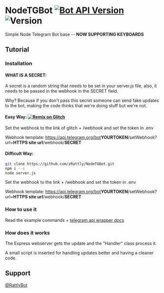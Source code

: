 # NodeTGBot [![Bot API Version](https://img.shields.io/badge/Bot%20API-v4.3-f36caf.svg?style=flat-square)](https://core.telegram.org/bots/api) ![Version](https://img.shields.io/badge/version-v1.0.0-orange.svg)

Simple Node Telegram Bot base -- <b>NOW SUPPORTING KEYBOARDS</b>

## Tutorial
 
### Installation

#### WHAT IS A SECRET:

A secret is a random string that needs to be set in your server.js file, also, it needs to be passed in the webhook in the SECRET field.

Why? Because if you don't pass this secret someone can send fake updates to the bot, making the code thinks that we're doing stuff but we're not.

#### Easy Way: [![Remix on Glitch](https://cdn.glitch.com/2703baf2-b643-4da7-ab91-7ee2a2d00b5b%2Fremix-button.svg)](https://glitch.com/edit/#!/remix/https://glitch.com/edit/#!/remix/nodetgbot) 

Set the webhook to the link of glitch + /webhook and set the token in .env

Webhook template: https://api.telegram.org/bot<b>YOURTOKEN</b>/setWebhook?url=<b>HTTPS site url</b>/webhook/<b>SECRET</b>

#### Difficult Way:

```bash
git clone https://github.com/zRattly/NodeTGBot.git
npm i --s
node server.js
```

Set the webhook to the link + /webhook and set the token in .env

Webhook template: https://api.telegram.org/bot<b>YOURTOKEN</b>/setWebhook?url=<b>HTTPS site url</b>/webhook/<b>SECRET</b>

### How to use it

Read the example commands + [telegram api wrapper docs](https://www.npmjs.com/package/telegram-bot-client)

### How does it works

The Express webserver gets the update and the "Handler" class process it.

A small script is inserted for handling updates better and having a cleaner code.

## Support

[@RattlyBot](t.me/RattlyBot)
